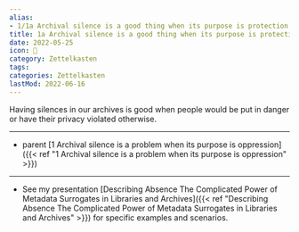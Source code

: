 ```yaml
---
alias:
- 1/1a Archival silence is a good thing when its purpose is protection
title: 1a Archival silence is a good thing when its purpose is protection
date: 2022-05-25
icon: 🔖
category: Zettelkasten
tags:
categories: Zettelkasten
lastMod: 2022-06-16
---
```

Having silences in our archives is good when people would be put in danger or have their privacy violated otherwise.

-----

- parent [1 Archival silence is a problem when its purpose is oppression]({{< ref "1 Archival silence is a problem when its purpose is oppression" >}})

-----

- See my presentation [Describing Absence The Complicated Power of Metadata Surrogates in Libraries and Archives]({{< ref "Describing Absence The Complicated Power of Metadata Surrogates in Libraries and Archives" >}}) for specific examples and scenarios.
